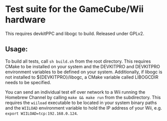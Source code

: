 # Test suite for the GameCube/Wii hardware

This requires devkitPPC and libogc to build. Released under GPLv2.

## Usage:

To build all tests, call `sh build.sh` from the root directory. This requires CMake to be installed on your system and the DEVKITPRO and DEVKITPRO environment variables to be defined on your system. Additionally, if libogc is not installed to ${DEVKITPRO}/libogc, a CMake variable called LIBOGCDIR needs to be specified.

You can send an individual test elf over network to a Wii running the Homebrew Channel by calling `make && make run` from the subdirectory. This requires the `wiiload` executable to be located in your system binary paths and the `WIILOAD` environment variable to hold the IP address of your Wii, e.g. `export WIILOAD=tcp:192.168.0.124`.
